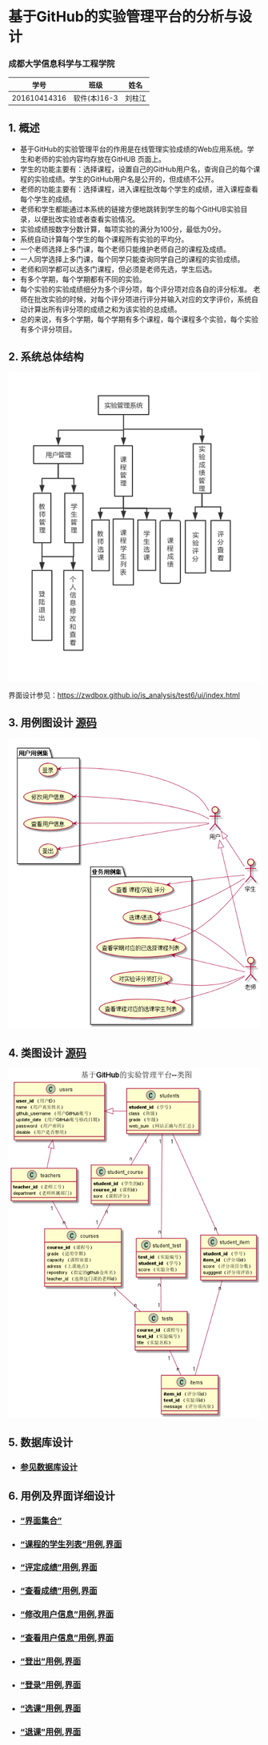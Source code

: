 ﻿﻿<!-- markdownlint-disable MD033-->
<!-- 禁止MD033类型的警告 https://www.npmjs.com/package/markdownlint -->

# 基于GitHub的实验管理平台的分析与设计

### 成都大学信息科学与工程学院

|学号|班级|姓名|
|:-------:|:-------------: | :----------:|
|201610414316|软件(本)16-3|刘柱江|

## 1. 概述
- 基于GitHub的实验管理平台的作用是在线管理实验成绩的Web应用系统。学生和老师的实验内容均存放在GitHUB
页面上。
- 学生的功能主要有：选择课程，设置自己的GitHub用户名，查询自己的每个课程的实验成绩。学生的GitHub用户名是公开的，但成绩不公开。
- 老师的功能主要有：选择课程，进入课程批改每个学生的成绩，进入课程查看每个学生的成绩。
- 老师和学生都能通过本系统的链接方便地跳转到学生的每个GitHUB实验目录，以便批改实验或者查看实验情况。
- 实验成绩按数字分数计算，每项实验的满分为100分，最低为0分。
- 系统自动计算每个学生的每个课程所有实验的平均分。
- 一个老师选择上多门课，每个老师只能维护老师自己的课程及成绩。
- 一人同学选择上多门课，每个同学只能查询同学自己的课程的实验成绩。
- 老师和同学都可以选多门课程，但必须是老师先选，学生后选。
- 有多个学期，每个学期都有不同的实验。
- 每个实验的实验成绩细分为多个评分项，每个评分项对应各自的评分标准。 老师在批改实验的时候，对每个评分项进行评分并输入对应的文字评价，系统自动计算出所有评分项的成绩之和为该实验的总成绩。
- 总的来说，有多个学期，每个学期有多个课程，每个课程多个实验，每个实验有多个评分项目。
    
   
## 2. 系统总体结构
![](系统结构.png)

界面设计参见：https://zwdbox.github.io/is_analysis/test6/ui/index.html
    
## 3. 用例图设计 [源码](src/系统用例.puml)
![](系统用例图.png)

## 4. 类图设计 [源码](src/类图.puml)
![](./类图.png)

## 5. 数据库设计
- ### [参见数据库设计](./数据库设计.md)

## 6. 用例及界面详细设计
- ### [“界面集合”](https://1771190842.github.io/is_analysis_pages/test6/ui/#g=1&p=home)
- ### [“课程的学生列表”用例](./用例/课程学生列表.md),[界面](https://1771190842.github.io/is_analysis_pages/test6/ui/course-students)
- ### [“评定成绩”用例](./用例/成绩评分.md),[界面](https://1771190842.github.io/is_analysis_pages/test6/ui/test.html)
- ### [“查看成绩”用例](./用例/查看成绩.md),[界面](https://1771190842.github.io/is_analysis_pages/test6/ui/test.html)
- ### [“修改用户信息”用例](./用例/修改用户信息.md),[界面](https://1771190842.github.io/is_analysis_pages/test6/ui/change-message.html)
- ### [“查看用户信息”用例](./用例/查看用户信息.md),[界面](https://1771190842.github.io/is_analysis_pages/test6/ui/self-message.html)
- ### [“登出”用例](./用例/登出.md),[界面](https://1771190842.github.io/is_analysis_pages/test6/ui/top.html)
- ### [“登录”用例](./用例/登录.md),[界面](https://1771190842.github.io/is_analysis_pages/test6/ui/top.html)
- ### [“选课”用例](./用例/选课.md),[界面](https://1771190842.github.io/is_analysis_pages/test6/ui/courses-list)
- ### [“退课”用例](./用例/退选.md),[界面](https://1771190842.github.io/is_analysis_pages/test6/ui/courses-list)
